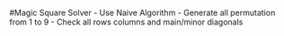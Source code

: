 #Magic Square Solver
    - Use Naive Algorithm 
    - Generate all permutation from 1 to 9
    - Check all rows columns and main/minor diagonals
